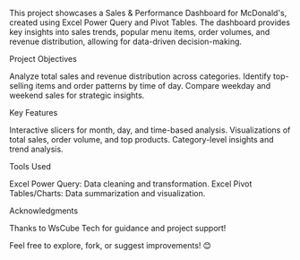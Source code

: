 This project showcases a Sales & Performance Dashboard for McDonald's, created using Excel Power Query and Pivot Tables. The dashboard provides key insights into sales trends, popular menu items, order volumes, and revenue distribution, allowing for data-driven decision-making.

Project Objectives

Analyze total sales and revenue distribution across categories.
Identify top-selling items and order patterns by time of day.
Compare weekday and weekend sales for strategic insights.

Key Features

Interactive slicers for month, day, and time-based analysis.
Visualizations of total sales, order volume, and top products.
Category-level insights and trend analysis.

Tools Used

Excel Power Query: Data cleaning and transformation.
Excel Pivot Tables/Charts: Data summarization and visualization.

Acknowledgments

Thanks to WsCube Tech for guidance and project support!

Feel free to explore, fork, or suggest improvements! 😊
